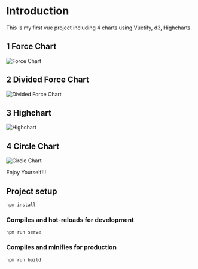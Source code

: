 # Introduction
This is my first vue project including 4 charts using Vuetify, d3, Highcharts.  

  
## 1 Force Chart  
![](https://github.com/LonginusJi/VueProject/raw/master/img/ForceChart.png "Force Chart")  

## 2 Divided Force Chart  
![](https://github.com/LonginusJi/VueProject/raw/master/img/DividedForce.png "Divided Force Chart")  

## 3 Highchart   
![](https://github.com/LonginusJi/VueProject/raw/master/img/Highchart.png "Highchart")  

## 4 Circle Chart  
![](https://github.com/LonginusJi/VueProject/raw/master/img/CircleChart.png "Circle Chart")  

Enjoy Yourself!!!

## Project setup
```
npm install
```

### Compiles and hot-reloads for development
```
npm run serve
```

### Compiles and minifies for production
```
npm run build
```


